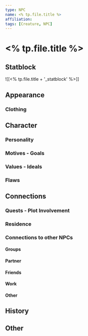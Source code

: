 ```yaml
---
type: NPC
name: <% tp.file.title %>
affiliation: 
tags: [Creature, NPC]
---
```


# <% tp.file.title %>

## Statblock
![[<% tp.file.title + '_statblock' %>]]

## Appearance

### Clothing


## Character

### Personality

### Motives - Goals

### Values - Ideals

### Flaws


## Connections

### Quests - Plot Involvement

### Residence

### Connections to other NPCs

#### Groups

#### Partner

#### Friends

#### Work

#### Other


## History

## Other